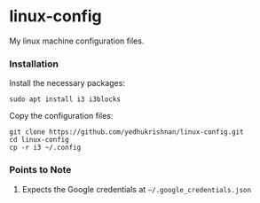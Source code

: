 # linux-config

My linux machine configuration files.

### Installation

Install the necessary packages:

```
sudo apt install i3 i3blocks
```

Copy the configuration files:

```
git clone https://github.com/yedhukrishnan/linux-config.git
cd linux-config
cp -r i3 ~/.config
```

### Points to Note

1. Expects the Google credentials at `~/.google_credentials.json`
